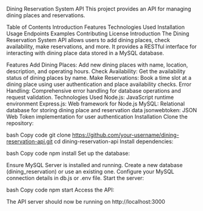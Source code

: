 Dining Reservation System API
This project provides an API for managing dining places and reservations.

Table of Contents
Introduction
Features
Technologies Used
Installation
Usage
Endpoints
Examples
Contributing
License
Introduction
The Dining Reservation System API allows users to add dining places, check availability, make reservations, and more. It provides a RESTful interface for interacting with dining place data stored in a MySQL database.

Features
Add Dining Places: Add new dining places with name, location, description, and operating hours.
Check Availability: Get the availability status of dining places by name.
Make Reservations: Book a time slot at a dining place using user authentication and place availability checks.
Error Handling: Comprehensive error handling for database operations and request validation.
Technologies Used
Node.js: JavaScript runtime environment
Express.js: Web framework for Node.js
MySQL: Relational database for storing dining place and reservation data
jsonwebtoken: JSON Web Token implementation for user authentication
Installation
Clone the repository:

bash
Copy code
git clone https://github.com/your-username/dining-reservation-api.git
cd dining-reservation-api
Install dependencies:

bash
Copy code
npm install
Set up the database:

Ensure MySQL Server is installed and running.
Create a new database (dining_reservation) or use an existing one.
Configure your MySQL connection details in db.js or .env file.
Start the server:

bash
Copy code
npm start
Access the API:

The API server should now be running on http://localhost:3000
